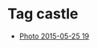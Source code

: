 <!--
title: Tag castle
date: 2020-06-28T14:56:50.432Z
tags:
-->
# Tag castle

 * [Photo 2015-05-25 19](119873794807.md)